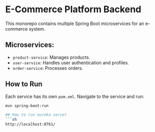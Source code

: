 # E-Commerce Platform Backend

This monorepo contains multiple Spring Boot microservices for an e-commerce system.

## Microservices:
- `product-service`: Manages products.
- `user-service`: Handles user authentication and profiles.
- `order-service`: Processes orders.

## How to Run
Each service has its own `pom.xml`. Navigate to the service and run:

```sh
mvn spring-boot:run

## How to run eureka server
```sh
http://localhost:8761/

